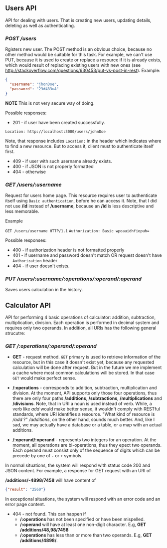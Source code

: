 ## Users API

API for dealing with users. That is creating new users, updating details, deleting as well as authenticating.

### _POST /users_

Rgisters new user. The POST method is an obvious choice, because no other method would be suitable for this task. For example, we can't use PUT, because it is used to create or replace a resource if it is already exists, which would result of replacing existing users with new ones (see http://stackoverflow.com/questions/630453/put-vs-post-in-rest). 
Example:

```json
{
  "username": "jhonDoe",
  "password": "23#483uA"
}
```
**NOTE** This is not very secure way of doing.

Possible responses:

- 201 - if user have been created successfully.

`Location: http://localhost:3000/users/johnDoe`

Note, that response includes `Location:` in the header which indicates where to find a new resource. But to access it, client must to authenticate itself first.

- 409 - if user with such username already exists.
- 400 - if JSON is not properly formatted
- 404 - otherwise

### _GET /users/:username_

Request for users home page. This resource requires user to authenticate itself using `Basic authentication`, before he can access it. Note, that I did not use **/id** instead of **/username**, because an **/id** is less descriptive and less memorable.

Example 

`GET /users/username HTTP/1.1`
`Authorization: Basic wpoauidhfiopuh=`

Possible responses:

- 400 - if authorization header is not formatted properly
- 401 - if username and password doesn't match OR request doesn't have `Authorization` header
- 404 - if user doesn't exists.

### _PUT /users/:username/:operations/:operand/:operand_

Saves users calculation in the history.


## Calculator API

API for performing 4 basic operations of calculator: addition, subtraction, multiplication, division. Each operation is performed 
in decimal system and requires only two operands. In addition, all URIs has the following general strucutre:

### _GET /:operations/:operand/:operand_

- **GET** - request method. `GET` primary is used to retrieve information of the resource, but in this case it doesn't exist yet, because any requested calculation will be done after request. But in the future we me implement a cache where most common calculations will be stored. In that case `GET` would make perfect sense.

- **/:operations** - corresponds to addition, subtraction, multiplication and division. At the moment, API supports only those four operations, thus there are only four paths **/additions**, **/subtractions**, **/multiplications** and **/divisions**. Note, that in URI a noun is used instead of verb. While, a verb like _add_ would make better sense, it wouldn't comply with RESTful standards, where URI identifies a resource. "What kind of resource is _/add_ ?" _/additions_, on the other hand, sounds much better. And, like I sad, we may actually have a database or a table, or a map with an actual additions.

- **/:operand/:operand** - represents two integers for an operation. At the moment, all operations are bi-operations, thus they epect two operands. Each operand must consist only of the sequence of digits which can be precede by one of `-` or `+` symbols. 

In normal situations, the system will respond with status code 200 and JSON content. For example, 
a response for GET request with an URI of

**/additions/-4898/7458** will have content of

  ```json
  {"result": "2560"}
  ```
In exceptional situations, the system will respond with an error code and an error page content.

- 404 - not found. This can happen if 
  - **/:operations** has not been specified or have been mispelled. 
  - **/:operand** will have at least one non-digit character. E.g, **GET /additions/48,98/7458** 
  - **/:operations** has less than or more than two operands. E.g, **GET /additions/4898/**.
  
